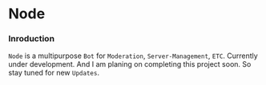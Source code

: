 # Node

### Inroduction

`Node` is a multipurpose `Bot` for `Moderation`, `Server-Management`, `ETC`. Currently under development. And I am planing on completing this project soon. So stay tuned for new `Updates`.
